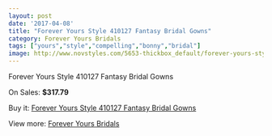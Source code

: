 ```yaml
---
layout: post
date: '2017-04-08'
title: "Forever Yours Style 410127 Fantasy Bridal Gowns"
category: Forever Yours Bridals
tags: ["yours","style","compelling","bonny","bridal"]
image: http://www.novstyles.com/5653-thickbox_default/forever-yours-style-410127-fantasy-bridal-gowns.jpg
---
```

Forever Yours Style 410127 Fantasy Bridal Gowns

On Sales: **$317.79**
<a href="https://www.novstyles.com/en/forever-yours-bridals/3529-forever-yours-style-410127-fantasy-bridal-gowns.html"><amp-img layout="responsive" width="600" height="600" src="//www.novstyles.com/5653-thickbox_default/forever-yours-style-410127-fantasy-bridal-gowns.jpg" alt="Forever Yours Style 410127 Fantasy Bridal Gowns 0" /></a>

Buy it: [Forever Yours Style 410127 Fantasy Bridal Gowns](https://www.novstyles.com/en/forever-yours-bridals/3529-forever-yours-style-410127-fantasy-bridal-gowns.html "Forever Yours Style 410127 Fantasy Bridal Gowns")

View more: [Forever Yours Bridals](https://www.novstyles.com/en/20-forever-yours-bridals "Forever Yours Bridals")